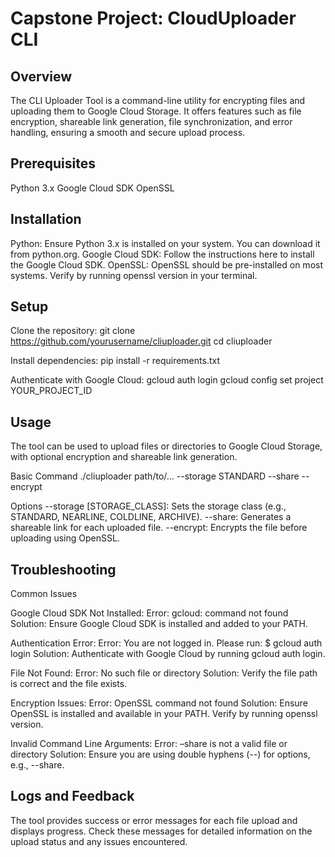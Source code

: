 # Capstone Project: CloudUploader CLI

## Overview
The CLI Uploader Tool is a command-line utility for encrypting files and uploading them to Google Cloud Storage. It offers features such as file encryption, shareable link generation, file synchronization, and error handling, ensuring a smooth and secure upload process.

## Prerequisites
Python 3.x
Google Cloud SDK
OpenSSL

## Installation
Python: Ensure Python 3.x is installed on your system. You can download it from python.org.
Google Cloud SDK: Follow the instructions here to install the Google Cloud SDK.
OpenSSL: OpenSSL should be pre-installed on most systems. Verify by running openssl version in your terminal.

## Setup
Clone the repository:
git clone https://github.com/yourusername/cliuploader.git
cd cliuploader

Install dependencies:
pip install -r requirements.txt

Authenticate with Google Cloud:
gcloud auth login
gcloud config set project YOUR_PROJECT_ID

## Usage
The tool can be used to upload files or directories to Google Cloud Storage, with optional encryption and shareable link generation.

Basic Command
./cliuploader path/to/... --storage STANDARD --share --encrypt

Options
--storage [STORAGE_CLASS]: Sets the storage class (e.g., STANDARD, NEARLINE, COLDLINE, ARCHIVE).
--share: Generates a shareable link for each uploaded file.
--encrypt: Encrypts the file before uploading using OpenSSL.

## Troubleshooting
Common Issues

Google Cloud SDK Not Installed:
Error: gcloud: command not found
Solution: Ensure Google Cloud SDK is installed and added to your PATH.

Authentication Error:
Error: You are not logged in. Please run: $ gcloud auth login
Solution: Authenticate with Google Cloud by running gcloud auth login.

File Not Found:
Error: No such file or directory
Solution: Verify the file path is correct and the file exists.

Encryption Issues:
Error: OpenSSL command not found
Solution: Ensure OpenSSL is installed and available in your PATH. Verify by running openssl version.

Invalid Command Line Arguments:
Error: –share is not a valid file or directory
Solution: Ensure you are using double hyphens (--) for options, e.g., --share.

## Logs and Feedback
The tool provides success or error messages for each file upload and displays progress. Check these messages for detailed information on the upload status and any issues encountered.
